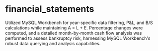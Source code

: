 # financial_statements
Utilized MySQL Workbench for year-specific data filtering, P&amp;L, and B/S calculations while maintaining A = L + E. Percentage changes were computed, and a detailed month-by-month cash flow analysis was performed to assess bankruptcy risk, harnessing MySQL Workbench's robust data querying and analysis capabilities.
